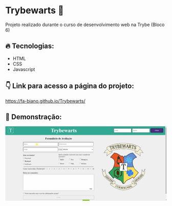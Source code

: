 # Trybewarts :dizzy:
Projeto realizado durante o curso de desenvolvimento web na Trybe (Bloco 6)

## :fire: Tecnologias: 
* HTML
* CSS
* Javascript

## :point_down: Link para acesso a página do projeto:
https://fa-biano.github.io/Trybewarts/

## :rocket: Demonstração:
<img src="./Projeto-Trybewarts.gif" alt="">
